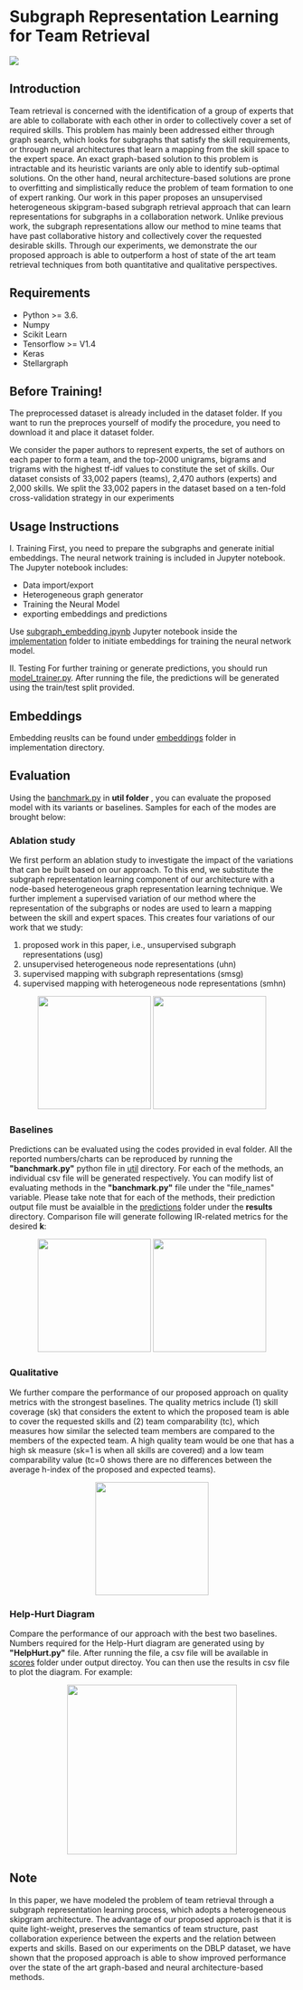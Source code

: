 # Subgraph Representation Learning for Team Retrieval
![](figures/model.png)

## Introduction
Team retrieval is concerned with the identification of a group of experts that are able to collaborate with each other in order to collectively cover a set of required skills. This problem has mainly been addressed either through graph search, which looks for subgraphs that satisfy the skill requirements, or through neural architectures that learn a mapping from the skill space to the expert space. An exact graph-based solution to this problem is intractable and its heuristic variants are only able to identify sub-optimal solutions. On the other hand, neural architecture-based solutions are prone to overfitting and simplistically reduce the problem of team formation to one of expert ranking. Our work in this paper proposes an unsupervised heterogeneous skipgram-based subgraph retrieval approach that can learn representations for subgraphs in a collaboration network. Unlike previous work, the subgraph representations allow our method to mine teams that have past collaborative history and collectively cover the requested desirable skills. Through our experiments, we demonstrate the our proposed approach is able to outperform a host of state of the art team retrieval techniques from both quantitative and qualitative perspectives.

## Requirements

- Python >= 3.6.
- Numpy
- Scikit Learn
- Tensorflow >= V1.4
- Keras
- Stellargraph 


## Before Training!
The preprocessed dataset is already included in the dataset folder. If you want to run the preproces yourself of modify the procedure, you need to download it and place it dataset folder.

We consider the paper authors to represent experts, the set of authors on each paper to form a team, and the top-2000 unigrams, bigrams and trigrams with the highest tf-idf values to constitute the set of skills. Our dataset consists of 33,002 papers (teams), 2,470 authors (experts) and 2,000 skills. We split the 33,002 papers in the dataset based on a ten-fold cross-validation strategy in our experiments

## Usage Instructions

I. Training
First, you need to prepare the subgraphs and generate initial embeddings. The neural network training is included in Jupyter notebook. The Jupyter notebook includes:

  * Data import/export
  * Heterogeneous graph generator
  * Training the Neural Model
  * exporting embeddings and predictions
  

Use [subgraph_embedding.ipynb](/implementation/subgraph_embedding.ipynb) Jupyter notebook inside the [implementation](/implementation) folder to initiate embeddings for training the neural network model.

II. Testing
For further training or generate predictions, you should run [model_trainer.py](/implementation/model_trainer.py).
After running the file, the predictions will be generated using the train/test split provided.

## Embeddings
Embedding reuslts can be found under [embeddings](/implementation/embeddings) folder in implementation directory.

## Evaluation
Using the [banchmark.py](/util/) in **util folder** , you can evaluate the proposed model with its variants or baselines. Samples for each of the modes are brought below:

### Ablation study
We first perform an ablation study to investigate the impact of the variations that can be built based on our approach. To this end, we substitute the subgraph representation learning component of our architecture with a node-based heterogeneous graph representation learning technique. We further implement a supervised variation of our method where the representation of the subgraphs or nodes are used to learn a mapping between the skill and expert spaces. 
This creates four variations of our work that we study: 
1. proposed work in this paper, i.e., unsupervised subgraph representations (usg)
2. unsupervised heterogeneous node representations (uhn)
3. supervised mapping with subgraph representations (smsg) 
4. supervised mapping with heterogeneous node representations (smhn)

<p align="center"><img src="figures/ablation-precision.png" height="200px"> <img src="figures/ablation-recall.png" height="200px"></p>

### Baselines
Predictions can be evaluated using the codes provided in eval folder. All the reported numbers/charts can be reproduced by running the **"banchmark.py"** python file in [util](/util) directory.
For each of the methods, an individual csv file will be generated respectively. You can modify list of evaluating methods in the **"banchmark.py"** file under the "file_names" variable. Please take note that for each of the methods, their prediction output file must be avaialble in the [predictions](/implementation) folder under the **results** directory. Comparison file will generate following IR-related metrics for the desired **k**:

<p align="center"><img src="figures/ranking-baselines-precision.png" height="200px"> <img src="figures/ranking-baselines-recall.png" height="200px"></p>

### Qualitative

We further compare the performance of our proposed approach on quality metrics with the strongest baselines. The quality metrics include (1) skill coverage (sk) that considers the extent to which the proposed team is able to cover the requested skills and (2) team comparability (tc), which measures how similar the selected team members are compared to the members of the expected team. A high quality team would be one that has a high sk measure (sk=1 is when all skills are covered) and a low team comparability value (tc=0 shows there are no differences between the average h-index of the proposed and expected teams).
<p align="center"><img src="figures/quality.png" height="200px"></p>

### Help-Hurt Diagram
Compare the performance of our approach with the best two baselines. Numbers required for the Help-Hurt diagram are generated using by **"HelpHurt.py"** file. After running the file, a csv file will be available in [scores](/results/) folder under output directoy.
You can then use the results in csv file to plot the diagram. For example:

<p align="center"><img src="figures/helphurt.png" height="300px"></p>


## Note
In this paper, we have modeled the problem of team retrieval through a subgraph representation learning process, which adopts a heterogeneous skipgram architecture. The advantage of our proposed approach is that it is quite light-weight, preserves the semantics of team structure, past collaboration experience between the experts and the relation between experts and skills. Based on our experiments on the DBLP dataset, we have shown that the proposed approach is able to show improved performance over the state of the art graph-based and neural architecture-based methods.
